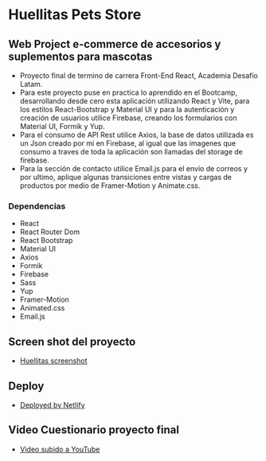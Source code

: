 # Huellitas Pets Store

## Web Project e-commerce de accesorios y suplementos para mascotas

* Proyecto final de termino de carrera Front-End React, Academia Desafío Latam.
* Para este proyecto puse en practica lo aprendido en el Bootcamp, desarrollando desde cero esta aplicación utilizando React y Vite, para los estilos React-Bootstrap y Material UI y para la autenticación y creación de usuarios utilice Firebase, creando los formularios con Material UI, Formik y Yup.
* Para el consumo de API Rest utilice Axios, la base de datos utilizada es un Json creado por mi en Firebase, al igual que las imagenes que consumo a traves de toda la aplicación son llamadas del storage de firebase.
* Para la sección de contacto utilice Email.js para el envío de correos y por ultimo, aplique algunas transiciones entre vistas y cargas de productos por medio de Framer-Motion y Animate.css.

### Dependencias

* React
* React Router Dom
* React Bootstrap
* Material UI
* Axios
* Formik
* Firebase
* Sass
* Yup
* Framer-Motion
* Animated.css
* Email.js

## Screen shot del proyecto

* [Huellitas screenshot]()

## Deploy

* [Deployed by Netlify](https://huellitas-petstore-deployed.netlify.app/)

## Video Cuestionario proyecto final

* [Video subido a YouTube](https://youtu.be/4n95frIfu44)
